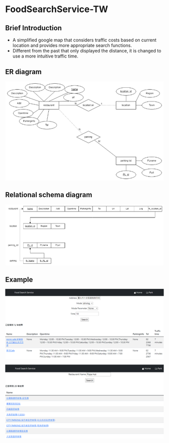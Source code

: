 # FoodSearchService-TW

## Brief Introduction
- A simplified google map that considers traffic costs based on current location and provides more appropriate search functions.
- Different from the past that only displayed the distance, it is changed to use a more intuitive traffic time.

## ER diagram
![ER](./img/ER-diagram.png)

## Relational schema diagram
![Relational](./img/RelationalSchema.png)


## Example
![show](./img/show.PNG)

![park](./img/park.PNG)